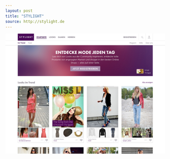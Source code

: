 ```yaml
---
layout: post
title: "STYLIGHT"
source: http://stylight.de
---
```


<img src="/screenshots/stylight.jpg">
